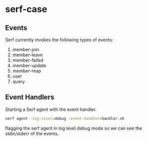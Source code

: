 # serf-case

## Events

Serf currently invokes the following types of events:

1. member-join
2. member-leave
3. member-failed
4. member-update
5. member-reap
6. user
7. query

## Event Handlers

Starting a Serf agent with the event handler.

```bash
serf agent -log-level=debug -event-handler=handler.sh
```

flagging the serf agent in log level debug mode so we can see the stdin/stderr of the events.
